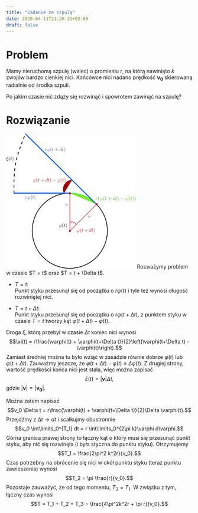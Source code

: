 ```yaml
---
title: "Zadanie ze szpulą"
date: 2020-04-11T21:26:31+02:00
draft: false
---
```


# Problem
Mamy nieruchomą szpulę (walec) o promieniu $r$, na którą nawinięto $k$ zwojów bardzo cienkiej nici. Końcówce nici nadano prędkość $\mathbf{v_0}$ skierowaną radialnie od środka szpuli.

Po jakim czasie nić zdąży się rozwinąć i spowrotem zawinąć na szpulę?

# Rozwiązanie
<img src="/szpula.png" width="350vw">
Rozważymy problem w czasie $T = t$ oraz $T = t + \Delta t$.

- $T = t:$\
Punkt styku przesunął się od początku o $r \varphi(t)$ i tyle też wynosi długość rozwiniętej nici.

- $T = t + \Delta t$:\
Punkt styku przesunął się od początku o $r \varphi(t+\Delta t)$, z punktem styku w czasie $T = t$ tworzy kąt $\varphi(t+\Delta t) - \varphi(t)$.

Droga $\xi$, którą przebył w czasie $\Delta t$ koniec nici wynosi
$$\xi(t) = r\frac{\varphi(t) + \varphi(t+\Delta t)}{2}\left(\varphi(t+\Delta t) - \varphi(t)\right).$$
Zamiast średniej można tu było wziąć w zasadzie równie dobrze $\varphi(t)$ lub $\varphi(t+\Delta t)$. Zauważmy jeszcze, że $\varphi(t+\Delta t) - \varphi(t) \equiv \Delta \varphi(t)$. Z drugiej strony, wartość prędkości końca nici jest stała, więc można zapisać
$$\xi(t) = |\mathbf{v}| \Delta t,$$ gdzie $|\mathbf{v}| = |\mathbf{v_0}|$.

Można zatem napisać
$$v_0 \Delta t = r\frac{\varphi(t) + \varphi(t+\Delta t)}{2}\Delta \varphi(t).$$
Przejdźmy z $\Delta t \to dt$ i scałkujmy obustronnie
$$v_0 \int\limits_0^{T_1} dt = r \int\limits_0^{2\pi k}\varphi d\varphi.$$
Górna granica prawej strony to łączny kąt o który musi się przesunąć punkt styku, aby nić się rozwinęła (i była styczna do punktu styku). Otrzymujemy
$$T_1 = \frac{2\pi^2 k^2r}{v_0}.$$
Czas potrzebny na obrócenie się nici w okół punktu styku (teraz punktu zawieszenia) wynosi
$$T_2 = \pi \frac{r}{v_0}.$$
Pozostaje zauważyć, że od tego momentu, $T_3 = T_1$. W związku z tym, łączny czas wynosi
$$T = T_1 + T_2 + T_3 = \frac{4\pi^2k^2r + \pi r}{v_0}.$$
